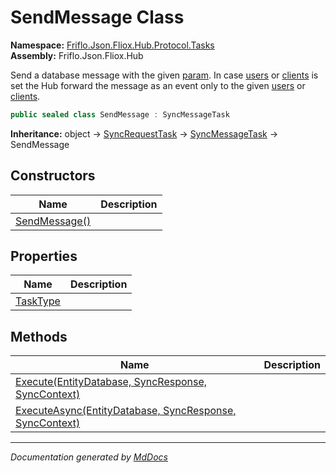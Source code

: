 ﻿<!--  
  <auto-generated>   
    The contents of this file were generated by a tool.  
    Changes to this file may be list if the file is regenerated  
  </auto-generated>   
-->

# SendMessage Class

**Namespace:** [Friflo.Json.Fliox.Hub.Protocol.Tasks](../index.md)  
**Assembly:** Friflo.Json.Fliox.Hub

Send a database message with the given [param](../SyncMessageTask/fields/param.md). In case [users](../SyncMessageTask/fields/users.md) or [clients](../SyncMessageTask/fields/clients.md) is set the Hub forward the message as an event only to the given [users](../SyncMessageTask/fields/users.md) or [clients](../SyncMessageTask/fields/clients.md). 

```csharp
public sealed class SendMessage : SyncMessageTask
```

**Inheritance:** object → [SyncRequestTask](../SyncRequestTask/index.md) → [SyncMessageTask](../SyncMessageTask/index.md) → SendMessage

## Constructors

| Name                                   | Description |
| -------------------------------------- | ----------- |
| [SendMessage()](constructors/index.md) |             |

## Properties

| Name                               | Description |
| ---------------------------------- | ----------- |
| [TaskType](properties/TaskType.md) |             |

## Methods

| Name                                                                               | Description |
| ---------------------------------------------------------------------------------- | ----------- |
| [Execute(EntityDatabase, SyncResponse, SyncContext)](methods/Execute.md)           |             |
| [ExecuteAsync(EntityDatabase, SyncResponse, SyncContext)](methods/ExecuteAsync.md) |             |

___

*Documentation generated by [MdDocs](https://github.com/ap0llo/mddocs)*
